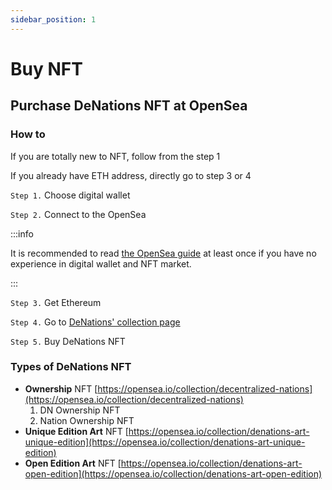 ```yaml
---
sidebar_position: 1
---
```


# Buy NFT

## Purchase DeNations NFT at OpenSea

### How to

If you are totally new to NFT, follow from the step 1

If you already have ETH address, directly go to step 3 or 4

`Step 1.` Choose digital wallet 

`Step 2.` Connect to the OpenSea

:::info

It is recommended to read [the OpenSea guide](https://opensea.io/blog/guides/welcome-to-opensea/) at least once if you have no experience in digital wallet and NFT market.

:::

`Step 3.` Get Ethereum

`Step 4.` Go to [DeNations' collection page](https://opensea.io/collection/decentralized-nations)

`Step 5.` Buy DeNations NFT  

### Types of DeNations NFT

- **Ownership** NFT [https://opensea.io/collection/decentralized-nations](https://opensea.io/collection/decentralized-nations)
    1. DN Ownership NFT
    2. Nation Ownership NFT
- **Unique Edition Art** NFT [https://opensea.io/collection/denations-art-unique-edition](https://opensea.io/collection/denations-art-unique-edition)
- **Open Edition Art** NFT [https://opensea.io/collection/denations-art-open-edition](https://opensea.io/collection/denations-art-open-edition)